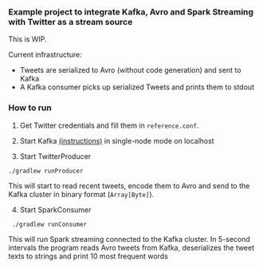 
### Example project to integrate Kafka, Avro and Spark Streaming with Twitter as a stream source 

This is WIP.

Current infrastructure:
- Tweets are serialized to Avro (without code generation) and sent to Kafka
- A Kafka consumer picks up serialized Tweets and prints them to stdout

### How to run

1. Get Twitter credentials and fill them in `reference.conf`.

2. Start Kafka [(instructions)](http://kafka.apache.org/documentation.html#introduction) in single-node mode on localhost

3. Start TwitterProducer
```
./gradlew runProducer 
```
This will start to read recent tweets, encode them to Avro and send to the Kafka cluster in binary format (`Array[Byte]`). 

4. Start SparkConsumer
```
 ./gradlew runConsumer
```
This will run Spark streaming connected to the Kafka cluster. In 5-second intervals 
the program reads Avro tweets from Kafka, deserializes the tweet texts to strings 
and print 10 most frequent words
 

